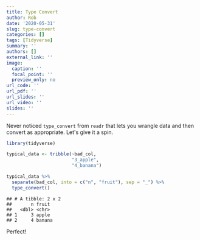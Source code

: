 ```yaml
---
title: Type Convert
author: Rob
date: '2020-05-31'
slug: type-convert
categories: []
tags: [Tidyverse]
summary: ''
authors: []
external_link: ''
image:
  caption: ''
  focal_point: ''
  preview_only: no
url_code: ''
url_pdf: ''
url_slides: ''
url_video: ''
slides: ''
---
```


Never noticed `type_convert` from `readr` that lets you wrangle data and then convert as appropriate.  Let's give it a spin.


```r
library(tidyverse)

typical_data <- tribble(~bad_col,
                        "3_apple",
                        "4_banana")

typical_data %>% 
  separate(bad_col, into = c("n", "fruit"), sep = "_") %>% 
  type_convert()
```

```
## # A tibble: 2 x 2
##       n fruit 
##   <dbl> <chr> 
## 1     3 apple 
## 2     4 banana
```

Perfect!  
